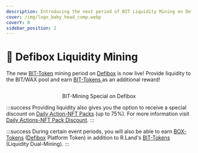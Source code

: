 ```yaml
---
description: Introducing the next period of BIT Liquidity Mining on Defibox!
cover: /img/logo_baby_head_comp.webp
coverY: 0
sidebar_position: 2
---
```


# 🌊 Defibox Liquidity Mining

The new [BIT-Token](/tokenomics/bit-token) mining period on [Defibox](defibox-liquidity-mining.md) is now live! Provide liquidity to the BIT/WAX pool and earn [BIT-Tokens ](/tokenomics/bit-token)as an additional reward!

<center><img src="/img/Defi_Mining.png" alt="" /><figcaption><p>BIT-Mining Special on Defibox</p></figcaption></center>

:::success
Providing liquidity also gives you the option to receive a special discount on [Daily Action-NFT Packs](/nfts/packs.md#daily-actions-packs) (up to 75%). For more information visit [Daily Actions-NFT Pack Discount](daily-actions-nft-pack-discount).
:::

:::success
During certain event periods, you will also be able to earn [BOX-Tokens](https://coinmarketcap.com/de/currencies/defibox/) ([Defibox](https://wax.defibox.io/marketDetail/131) Platform Token) in addition to R.Land's [BIT-Tokens](/tokenomics/bit-token) (Liquidity Dual-Mining).
:::
